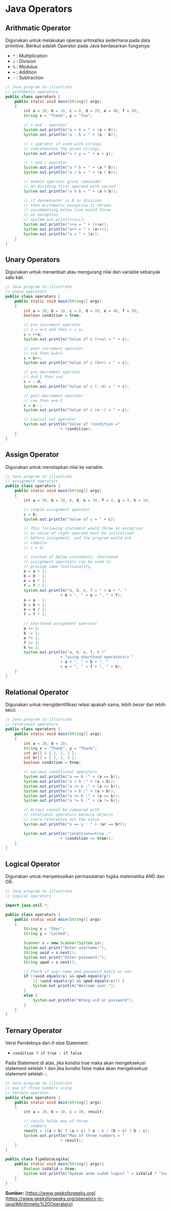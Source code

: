﻿# Java Operators

## Arithmatic Operator
Digunakan untuk melakukan operasi aritmatika sederhana pada data primitive. Berikut adalah Operator pada Java berdasarkan fungsinya:
- `*` : Multiplication
- `/` : Division
- `%` : Modulus
- `+` : Addition
- `-` : Subtraction
```java
// Java program to illustrate 
// arithmetic operators 
public class operators { 
	public static void main(String[] args) 
	{ 
		int a = 20, b = 10, c = 0, d = 20, e = 40, f = 30; 
		String x = "Thank", y = "You"; 

		// + and - operator 
		System.out.println("a + b = " + (a + b)); 
		System.out.println("a - b = " + (a - b)); 

		// + operator if used with strings 
		// concatenates the given strings. 
		System.out.println("x + y = " + x + y); 

		// * and / operator 
		System.out.println("a * b = " + (a * b)); 
		System.out.println("a / b = " + (a / b)); 

		// modulo operator gives remainder 
		// on dividing first operand with second 
		System.out.println("a % b = " + (a % b)); 

		// if denominator is 0 in division 
		// then Arithmetic exception is thrown. 
		// uncommenting below line would throw 
		// an exception 
		// System.out.println(a/c); 
		System.out.println("++a = " + (++a));
       	System.out.println("a++ = " + (a++));
       	System.out.println("a = " + (a));
	} 
} 
```
## Unary Operators
Digunakan untuk menambah atau mengurang nilai dari variable sebanyak satu kali.
```java
// Java program to illustrate 
// unary operators 
public class operators { 
	public static void main(String[] args) 
	{ 
		int a = 20, b = 10, c = 0, d = 20, e = 40, f = 30; 
		boolean condition = true; 

		// pre-increment operator 
		// a = a+1 and then c = a; 
		c = ++a; 
		System.out.println("Value of c (++a) = " + c); 

		// post increment operator 
		// c=b then b=b+1 
		c = b++; 
		System.out.println("Value of c (b++) = " + c); 

		// pre-decrement operator 
		// d=d-1 then c=d 
		c = --d; 
		System.out.println("Value of c (--d) = " + c); 

		// post-decrement operator 
		// c=e then e=e-1 
		c = e--; 
		System.out.println("Value of c (e--) = " + c); 

		// Logical not operator 
		System.out.println("Value of !condition ="
						+ !condition); 
	} 
} 
```
## Assign Operator
Digunakan untuk menetapkan nilai ke variable.
```java
// Java program to illustrate 
// assignment operators 
public class operators { 
	public static void main(String[] args) 
	{ 
		int a = 20, b = 10, c, d, e = 10, f = 4, g = 9, h = 10; 

		// simple assignment operator 
		c = b; 
		System.out.println("Value of c = " + c); 

		// This following statement would throw an exception 
		// as value of right operand must be initialised 
		// before assignment, and the program would not 
		// compile. 
		// c = d; 

		// instead of below statements, shorthand 
		// assignment operators can be used to 
		// provide same functionality. 
		a = a + 1; 
		b = b - 1; 
		e = e * 2; 
		f = f / 2; 
		System.out.println("a, b, e, f = " + a + ", "
						+ b + ", " + e + ", " + f); 
		a = a - 1; 
		b = b + 1; 
		e = e / 2; 
		f = f * 2; 

		// shorthand assignment operator 
		a += 1; 
		b -= 1; 
		e *= 2; 
		f /= 2;
      	h %= 2;
		System.out.println("a, b, e, f, h ("
						+ "using shorthand operators)= "
						+ a + ", " + b + ", "
						+ e + ", " + f + ", " + h); 
	} 
} 
```
## Relational Operator
Digunakan untuk mengidentifikasi relasi apakah sama, lebih besar dan lebih kecil.
```java
// Java program to illustrate 
// relational operators 
public class operators { 
	public static void main(String[] args) 
	{ 
		int a = 20, b = 10; 
		String x = "Thank", y = "Thank"; 
		int ar[] = { 1, 2, 3 }; 
		int br[] = { 1, 2, 3 }; 
		boolean condition = true; 

		// various conditional operators 
		System.out.println("a == b :" + (a == b)); 
		System.out.println("a < b :" + (a < b)); 
		System.out.println("a <= b :" + (a <= b)); 
		System.out.println("a > b :" + (a > b)); 
		System.out.println("a >= b :" + (a >= b)); 
		System.out.println("a != b :" + (a != b)); 

		// Arrays cannot be compared with 
		// relational operators because objects 
		// store references not the value 
		System.out.println("x == y : " + (ar == br)); 

		System.out.println("condition==true :"
						+ (condition == true)); 
	} 
} 
```
## Logical Operator
Digunakan untuk menyelesaikan permasalahan logika matematika AND dan OR.
```java
// Java program to illustrate 
// logical operators 

import java.util.*; 

public class operators { 
	public static void main(String[] args) 
	{ 
		String x = "Sher"; 
		String y = "Locked"; 

		Scanner s = new Scanner(System.in); 
		System.out.print("Enter username:"); 
		String uuid = s.next(); 
		System.out.print("Enter password:"); 
		String upwd = s.next(); 

		// Check if user-name and password match or not. 
		if ((uuid.equals(x) && upwd.equals(y)) 
			|| (uuid.equals(y) && upwd.equals(x))) { 
			System.out.println("Welcome user."); 
		} 
		else { 
			System.out.println("Wrong uid or password"); 
		} 
	} 
} 
```
## Ternary Operator
Versi Pendeknya dari if-else Statement.
- `condition ? if true : if false`

Pada Statement di atas, jika kondisi true maka akan mengeksekusi statement setelah `?` dan jika kondisi false maka akan mengeksekusi statement setelah `:`.
```java
// Java program to illustrate 
// max of three numbers using 
// ternary operator. 
public class operators { 
	public static void main(String[] args) 
	{ 
		int a = 20, b = 10, c = 30, result; 

		// result holds max of three 
		// numbers 
		result = ((a > b) ? (a > c) ? a : c : (b > c) ? b : c); 
		System.out.println("Max of three numbers = "
						+ result); 
	} 
} 
```
```java
public class TipeDataLogika{
	public static void main(String[] args){
		Boolean isValid = true;
		System.out.println("Apakah anda sudah login? " + isValid ? "Sudah" : "Belum");
	}
}
```

**Sumber:**
[https://www.geeksforgeeks.org](https://www.geeksforgeeks.org/operators-in-java/#Arithmetic%20Operators)
